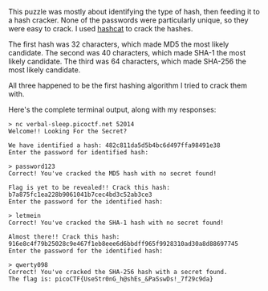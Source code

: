 This puzzle was mostly about identifying the type of hash, then feeding it to a hash cracker. None of the passwords were particularly unique, so they were easy to crack. I used [hashcat](https://hashcat.net/hashcat/) to crack the hashes.

The first hash was 32 characters, which made MD5 the most likely candidate. The second was 40 characters, which made SHA-1 the most likely candidate. The third was 64 characters, which made SHA-256 the most likely candidate. 

All three happened to be the first hashing algorithm I tried to crack them with. 

Here's the complete terminal output, along with my responses:
```
> nc verbal-sleep.picoctf.net 52014
Welcome!! Looking For the Secret?

We have identified a hash: 482c811da5d5b4bc6d497ffa98491e38
Enter the password for identified hash: 

> password123
Correct! You've cracked the MD5 hash with no secret found!

Flag is yet to be revealed!! Crack this hash: b7a875fc1ea228b9061041b7cec4bd3c52ab3ce3
Enter the password for the identified hash: 

> letmein
Correct! You've cracked the SHA-1 hash with no secret found!

Almost there!! Crack this hash: 916e8c4f79b25028c9e467f1eb8eee6d6bbdff965f9928310ad30a8d88697745
Enter the password for the identified hash: 

> qwerty098
Correct! You've cracked the SHA-256 hash with a secret found.
The flag is: picoCTF{UseStr0nG_h@shEs_&PaSswDs!_7f29c9da}
```